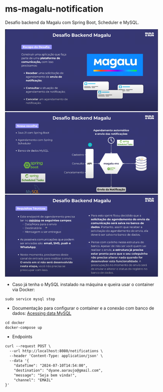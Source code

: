 # ms-magalu-notification
Desafio backend da Magalu com Spring Boot, Scheduler e MySQL.

![img-1.png](img%2Fimg-1.png)
![img-2.png](img%2Fimg-2.png)
![img-3.png](img%2Fimg-3.png)

* Caso já tenha o MySQL instalado na máquina e queira usar o container via Docker:

```shell
sudo service mysql stop
```

* Documentação para configurar o container e a conexão com banco de dados:
  <a href="https://spring.io/guides/gs/accessing-data-mysql">Acessing data MySQL</a>

```shell
cd docker
docker-compose up
```

* Endpoints

```shell
curl --request POST \
  --url http://localhost:8080/notifications \
  --header 'Content-Type: application/json' \
  --data '{
	"dateTime": "2024-07-10T14:54:00",
	"destination": "dyane.aaraujo@gmail.com",
	"message": "Seja bem vinda!",
	"channel": "EMAIL"
}'
```